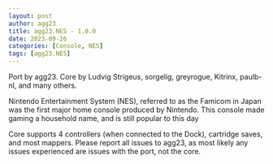 ```yaml
---
layout: post
author: agg23
title: agg23.NES - 1.0.0
date: 2023-09-26
categories: [Console, NES]
tags: [agg23.NES]
---
```

Port by agg23. Core by Ludvig Strigeus, sorgelig, greyrogue, Kitrinx, paulb-nl, and many others.

Nintendo Entertainment System (NES), referred to as the Famicom in Japan was the first major home console produced by Nintendo. This console made gaming a household name, and is still popular to this day

Core supports 4 controllers (when connected to the Dock), cartridge saves, and most mappers. Please report all issues to agg23, as most likely any issues experienced are issues with the port, not the core.

